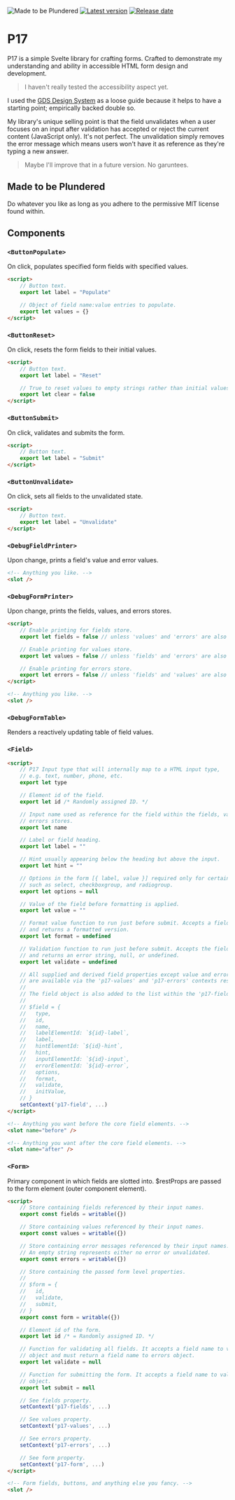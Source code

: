 ![Made to be Plundered](https://img.shields.io/badge/Made%20to%20be%20Plundered-royalblue)
[![Latest version](https://img.shields.io/github/v/release/PaulioRandall/p17)](https://github.com/PaulioRandall/p17/releases)
[![Release date](https://img.shields.io/github/release-date/PaulioRandall/p17)](https://github.com/PaulioRandall/p17/releases)

# P17

P17 is a simple Svelte library for crafting forms. Crafted to demonstrate my understanding and ability in accessible HTML form design and development.

> I haven't really tested the accessibility aspect yet.

I used the [GDS Design System](https://design-system.service.gov.uk/) as a loose guide because it helps to have a starting point; empirically backed double so.

My library's unique selling point is that the field unvalidates when a user focuses on an input after validation has accepted or reject the current content (JavaScript only). It's not perfect. The unvalidation simply removes the error message which means users won't have it as reference as they're typing a new answer.

> Maybe I'll improve that in a future version. No garuntees.

## Made to be Plundered

Do whatever you like as long as you adhere to the permissive MIT license found within.

## Components

### `<ButtonPopulate>`

On click, populates specified form fields with specified values.

```html
<script>
	// Button text.
	export let label = "Populate"

	// Object of field name:value entries to populate.
	export let values = {}
</script>
```

### `<ButtonReset>`

On click, resets the form fields to their initial values.

```html
<script>
	// Button text.
	export let label = "Reset"

	// True to reset values to empty strings rather than initial values.
	export let clear = false
</script>
```

### `<ButtonSubmit>`

On click, validates and submits the form.

```html
<script>
	// Button text.
	export let label = "Submit"
</script>
```

### `<ButtonUnvalidate>`

On click, sets all fields to the unvalidated state.

```html
<script>
	// Button text.
	export let label = "Unvalidate"
</script>
```

### `<DebugFieldPrinter>`

Upon change, prints a field's value and error values.

```html
<!-- Anything you like. -->
<slot />
```

### `<DebugFormPrinter>`

Upon change, prints the fields, values, and errors stores.

```html
<script>
	// Enable printing for fields store.
	export let fields = false // unless 'values' and 'errors' are also false

	// Enable printing for values store.
	export let values = false // unless 'fields' and 'errors' are also false

	// Enable printing for errors store.
	export let errors = false // unless 'fields' and 'values' are also false
</script>

<!-- Anything you like. -->
<slot />
```

### `<DebugFormTable>`

Renders a reactively updating table of field values.

### `<Field>`

```html
<script>
	// P17 Input type that will internally map to a HTML input type,
	// e.g. text, number, phone, etc.
	export let type

	// Element id of the field.
	export let id /* Randomly assigned ID. */

	// Input name used as reference for the field within the fields, values, and
	// errors stores.
	export let name

	// Label or field heading.
	export let label = ""

	// Hint usually appearing below the heading but above the input.
	export let hint = ""

	// Options in the form [{ label, value }] required only for certain fields
	// such as select, checkboxgroup, and radiogroup.
	export let options = null

	// Value of the field before formatting is applied.
	export let value = ""

	// Format value function to run just before submit. Accepts a field value
	// and returns a formatted version.
	export let format = undefined

	// Validation function to run just before submit. Accepts the field value
	// and returns an error string, null, or undefined.
	export let validate = undefined

	// All supplied and derived field properties except value and error which
	// are available via the 'p17-values' and 'p17-errors' contexts respectively.
	// 
	// The field object is also added to the list within the 'p17-fields' context.
	// 
	// $field = {
	//   type,
	//   id,
	//   name,
	//   labelElementId: `${id}-label`,
	//   label,
	//   hintElementId: `${id}-hint`,
	//   hint,
	//   inputElementId: `${id}-input`,
	//   errorElementId: `${id}-error`,
	//   options,
	//   format,
	//   validate,
	//   initValue,
	// }
	setContext('p17-field', ...)
</script>

<!-- Anything you want before the core field elements. -->
<slot name="before" />

<!-- Anything you want after the core field elements. -->
<slot name="after" />
```

### `<Form>`

Primary component in which fields are slotted into.
$restProps are passed to the form element (outer component element).

```html
<script>
	// Store containing fields referenced by their input names.
	export const fields = writable({})

	// Store containing values referenced by their input names.
	export const values = writable({})

	// Store containing error messages referenced by their input names.
	// An empty string represents either no error or unvalidated.
	export const errors = writable({})

	// Store containing the passed form level properties.
	// 
	// $form = {
	//   id,
	//   validate,
	//   submit,
	// }
	export const form = writable({})

	// Element id of the form.
	export let id /* = Randomly assigned ID. */

	// Function for validating all fields. It accepts a field name to value
	// object and must return a field name to errors object.
	export let validate = null

	// Function for submitting the form. It accepts a field name to value
	// object.
	export let submit = null

	// See fields property.
	setContext('p17-fields', ...)

	// See values property.
	setContext('p17-values', ...)

	// See errors property.
	setContext('p17-errors', ...)

	// See form property.
	setContext('p17-form', ...)
</script>

<!-- Form fields, buttons, and anything else you fancy. -->
<slot />
```
